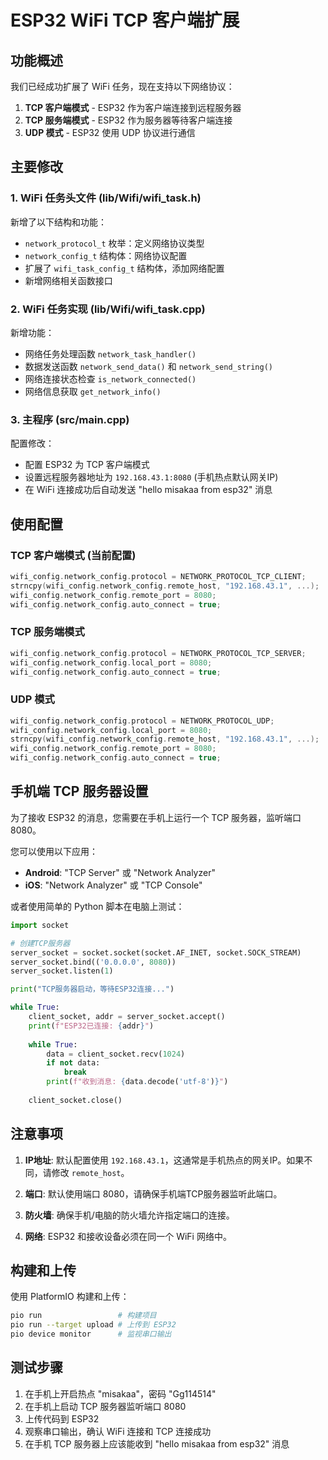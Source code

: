 # ESP32 WiFi TCP 客户端扩展

## 功能概述

我们已经成功扩展了 WiFi 任务，现在支持以下网络协议：

1. **TCP 客户端模式** - ESP32 作为客户端连接到远程服务器
2. **TCP 服务端模式** - ESP32 作为服务器等待客户端连接
3. **UDP 模式** - ESP32 使用 UDP 协议进行通信

## 主要修改

### 1. WiFi 任务头文件 (lib/Wifi/wifi_task.h)

新增了以下结构和功能：

- `network_protocol_t` 枚举：定义网络协议类型
- `network_config_t` 结构体：网络协议配置
- 扩展了 `wifi_task_config_t` 结构体，添加网络配置
- 新增网络相关函数接口

### 2. WiFi 任务实现 (lib/Wifi/wifi_task.cpp)

新增功能：

- 网络任务处理函数 `network_task_handler()`
- 数据发送函数 `network_send_data()` 和 `network_send_string()`
- 网络连接状态检查 `is_network_connected()`
- 网络信息获取 `get_network_info()`

### 3. 主程序 (src/main.cpp)

配置修改：

- 配置 ESP32 为 TCP 客户端模式
- 设置远程服务器地址为 `192.168.43.1:8080` (手机热点默认网关IP)
- 在 WiFi 连接成功后自动发送 "hello misakaa from esp32" 消息

## 使用配置

### TCP 客户端模式 (当前配置)

```cpp
wifi_config.network_config.protocol = NETWORK_PROTOCOL_TCP_CLIENT;
strncpy(wifi_config.network_config.remote_host, "192.168.43.1", ...);
wifi_config.network_config.remote_port = 8080;
wifi_config.network_config.auto_connect = true;
```

### TCP 服务端模式

```cpp
wifi_config.network_config.protocol = NETWORK_PROTOCOL_TCP_SERVER;
wifi_config.network_config.local_port = 8080;
wifi_config.network_config.auto_connect = true;
```

### UDP 模式

```cpp
wifi_config.network_config.protocol = NETWORK_PROTOCOL_UDP;
wifi_config.network_config.local_port = 8080;
strncpy(wifi_config.network_config.remote_host, "192.168.43.1", ...);
wifi_config.network_config.remote_port = 8080;
wifi_config.network_config.auto_connect = true;
```

## 手机端 TCP 服务器设置

为了接收 ESP32 的消息，您需要在手机上运行一个 TCP 服务器，监听端口 8080。

您可以使用以下应用：
- **Android**: "TCP Server" 或 "Network Analyzer"
- **iOS**: "Network Analyzer" 或 "TCP Console"

或者使用简单的 Python 脚本在电脑上测试：

```python
import socket

# 创建TCP服务器
server_socket = socket.socket(socket.AF_INET, socket.SOCK_STREAM)
server_socket.bind(('0.0.0.0', 8080))
server_socket.listen(1)

print("TCP服务器启动，等待ESP32连接...")

while True:
    client_socket, addr = server_socket.accept()
    print(f"ESP32已连接: {addr}")
    
    while True:
        data = client_socket.recv(1024)
        if not data:
            break
        print(f"收到消息: {data.decode('utf-8')}")
    
    client_socket.close()
```

## 注意事项

1. **IP地址**: 默认配置使用 `192.168.43.1`，这通常是手机热点的网关IP。如果不同，请修改 `remote_host`。

2. **端口**: 默认使用端口 8080，请确保手机端TCP服务器监听此端口。

3. **防火墙**: 确保手机/电脑的防火墙允许指定端口的连接。

4. **网络**: ESP32 和接收设备必须在同一个 WiFi 网络中。

## 构建和上传

使用 PlatformIO 构建和上传：

```bash
pio run                 # 构建项目
pio run --target upload # 上传到 ESP32
pio device monitor      # 监视串口输出
```

## 测试步骤

1. 在手机上开启热点 "misakaa"，密码 "Gg114514"
2. 在手机上启动 TCP 服务器监听端口 8080
3. 上传代码到 ESP32
4. 观察串口输出，确认 WiFi 连接和 TCP 连接成功
5. 在手机 TCP 服务器上应该能收到 "hello misakaa from esp32" 消息
